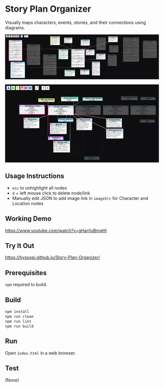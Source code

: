 # Story Plan Organizer
Visually maps characters, events, stories, and their connections using diagrams.

![splash1](images/splash1.png)

![splash2](images/splash2.png)

## Usage Instructions
- `esc` to unhighlight all nodes
- `d` + left mouse click to delete node/link
- Manually edit JSON to add image link in `imageSrc` for Character and Location nodes

## Working Demo
https://www.youtube.com/watch?v=gHan1uBmqHI

## Try It Out
https://hyssopi.github.io/Story-Plan-Organizer/

## Prerequisites
`npm` required to build.

## Build
```
npm install
npm run clean
npm run lint
npm run build
```

## Run
Open `index.html` in a web browser.

## Test
(None)
